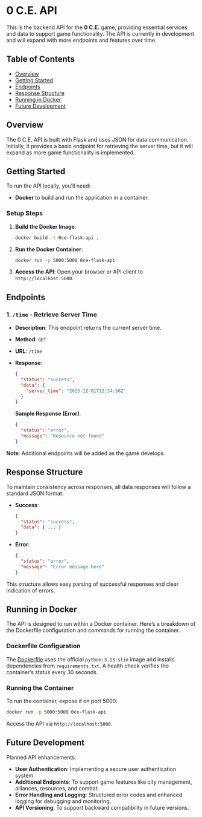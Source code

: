# 0 C.E. API

This is the backend API for the **0 C.E.** game, providing essential services and data to support game functionality. The API is currently in development and will expand with more endpoints and features over time.

## Table of Contents
- [Overview](#overview)
- [Getting Started](#getting-started)
- [Endpoints](#endpoints)
- [Response Structure](#response-structure)
- [Running in Docker](#running-in-docker)
- [Future Development](#future-development)

## Overview

The 0 C.E. API is built with Flask and uses JSON for data communication. Initially, it provides a basic endpoint for retrieving the server time, but it will expand as more game functionality is implemented.

## Getting Started

To run the API locally, you’ll need:
- **Docker** to build and run the application in a container.

### Setup Steps

1. **Build the Docker Image**:
   ```bash
   docker build -t 0ce-flask-api .
   ```
2. **Run the Docker Container**:
   ```bash
   docker run -p 5000:5000 0ce-flask-api
   ```
3. **Access the API**:
   Open your browser or API client to `http://localhost:5000`.

## Endpoints

### 1. `/time` - Retrieve Server Time

- **Description**: This endpoint returns the current server time.
- **Method**: `GET`
- **URL**: `/time`
- **Response**:
  ```json
  {
    "status": "success",
    "data": {
      "server_time": "2023-12-01T12:34:56Z"
    }
  }
  ```
  
  **Sample Response (Error)**:
  ```json
  {
    "status": "error",
    "message": "Resource not found"
  }
  ```
  
**Note**: Additional endpoints will be added as the game develops.

## Response Structure

To maintain consistency across responses, all data responses will follow a standard JSON format:
- **Success**:
  ```json
  {
    "status": "success",
    "data": { ... }
  }
  ```
- **Error**:
  ```json
  {
    "status": "error",
    "message": "Error message here"
  }
  ```

This structure allows easy parsing of successful responses and clear indication of errors.

## Running in Docker

The API is designed to run within a Docker container. Here’s a breakdown of the Dockerfile configuration and commands for running the container.

### Dockerfile Configuration

The [Dockerfile](Dockerfile) uses the official `python:3.13-slim` image and installs dependencies from `requirements.txt`. A health check verifies the container’s status every 30 seconds.

### Running the Container

To run the container, expose it on port 5000:
```bash
docker run -p 5000:5000 0ce-flask-api
```

Access the API via `http://localhost:5000`.

## Future Development

Planned API enhancements:
- **User Authentication**: Implementing a secure user authentication system.
- **Additional Endpoints**: To support game features like city management, alliances, resources, and combat.
- **Error Handling and Logging**: Structured error codes and enhanced logging for debugging and monitoring.
- **API Versioning**: To support backward compatibility in future versions.

